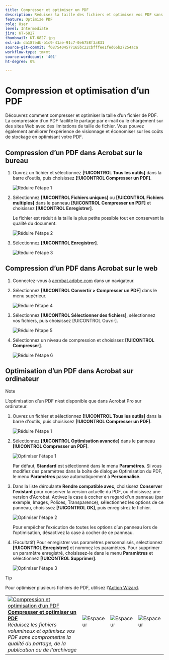 ```yaml
---
title: Compresser et optimiser un PDF
description: Réduisez la taille des fichiers et optimisez vos PDF sans compromettre la qualité du partage, de la publication ou de l’archivage
feature: Optimize PDF
role: User
level: Intermediate
jira: KT-6827
thumbnail: KT-6827.jpg
exl-id: da187edb-b1c9-41ae-91c7-0e6758f3a831
source-git-commit: f6875404577165bc22cbfffee1fed66b27254aca
workflow-type: tm+mt
source-wordcount: '401'
ht-degree: 0%

---
```


# Compression et optimisation d’un PDF

Découvrez comment compresser et optimiser la taille d’un fichier de PDF. La compression d’un PDF facilite le partage par e-mail ou le chargement sur des sites Web avec des limitations de taille de fichier. Vous pouvez également améliorer l’expérience de visionnage et économiser sur les coûts de stockage en optimisant votre PDF.

## Compression d’un PDF dans Acrobat sur le bureau

1. Ouvrez un fichier et sélectionnez **[!UICONTROL Tous les outils]** dans la barre d&#39;outils, puis choisissez **[!UICONTROL Compresser un PDF]**.

   ![Réduire l&#39;étape 1](../assets/Reduce_1.png)

1. Sélectionnez **[!UICONTROL Fichiers uniques]** ou **[!UICONTROL Fichiers multiples]** dans le panneau **[!UICONTROL Compresser un PDF]** et choisissez **[!UICONTROL Enregistrer]**.

   Le fichier est réduit à la taille la plus petite possible tout en conservant la qualité du document.

   ![Réduire l&#39;étape 2](../assets/Reduce_2.png)

1. Sélectionnez **[!UICONTROL Enregistrer]**.

   ![Réduire l&#39;étape 3](../assets/Reduce_3.png)


## Compression d’un PDF dans Acrobat sur le web

1. Connectez-vous à [acrobat.adobe.com](https://acrobat.adobe.com/fr/fr/) dans un navigateur.

1. Sélectionnez **[!UICONTROL Convertir > Compresser un PDF]** dans le menu supérieur.

   ![Réduire l’étape 4](../assets/Reduce_4.png)

1. Sélectionnez **[!UICONTROL Sélectionner des fichiers]**, sélectionnez vos fichiers, puis choisissez [!UICONTROL Ouvrir].

   ![Réduire l’étape 5](../assets/Reduce_5.png)

1. Sélectionnez un niveau de compression et choisissez **[!UICONTROL Compresser]**.

   ![Réduire l&#39;étape 6](../assets/Reduce_6.png)

## Optimisation d’un PDF dans Acrobat sur ordinateur

>[!NOTE]
>
>L’optimisation d’un PDF n’est disponible que dans Acrobat Pro sur ordinateur.

1. Ouvrez un fichier et sélectionnez **[!UICONTROL Tous les outils]** dans la barre d&#39;outils, puis choisissez **[!UICONTROL Compresser un PDF]**.

   ![Réduire l&#39;étape 1](../assets/Reduce_1.png)

1. Sélectionnez **[!UICONTROL Optimisation avancée]** dans le panneau **[!UICONTROL Compresser un PDF]**.

   ![Optimiser l&#39;étape 1](../assets/Optimize_1.png)

   Par défaut, **Standard** est sélectionné dans le menu **Paramètres**. Si vous modifiez des paramètres dans la boîte de dialogue Optimisation du PDF, le menu **Paramètres** passe automatiquement à **Personnalisé**.

1. Dans la liste déroulante **Rendre compatible avec**, choisissez **Conserver l&#39;existant** pour conserver la version actuelle du PDF, ou choisissez une version d&#39;Acrobat. Activez la case à cocher en regard d&#39;un panneau (par exemple, Images, Polices, Transparence), sélectionnez les options de ce panneau, choisissez **[!UICONTROL OK]**, puis enregistrez le fichier.

   ![Optimiser l&#39;étape 2](../assets/Optimize_2.png)

   Pour empêcher l’exécution de toutes les options d’un panneau lors de l’optimisation, désactivez la case à cocher de ce panneau.

1. (Facultatif) Pour enregistrer vos paramètres personnalisés, sélectionnez **[!UICONTROL Enregistrer]** et nommez les paramètres. Pour supprimer un paramètre enregistré, choisissez-le dans le menu **Paramètres** et sélectionnez **[!UICONTROL Supprimer]**.

   ![Optimiser l&#39;étape 3](../assets/Optimize_3.png)

>[!TIP]
>
>Pour optimiser plusieurs fichiers de PDF, utilisez l&#39;[Action Wizard](../advanced-tasks/action.md).

<table style="table-layout:fixed">
  <td>
    <a href="reduce.md">
      <img alt="Compression et optimisation d’un PDF" src="../assets/reduce.png" />
    </a>
    <div>
    <a href="reduce.md"><strong>Compresser et optimiser un PDF</strong></a>
    </div>
    <em>Réduisez les fichiers volumineux et optimisez vos PDF sans compromettre la qualité du partage, de la publication ou de l'archivage</em>
    <br>
  </td>
  <td>
        <img alt="Espaceur" src="../assets/Whitespacer.png" />
        <div>
        <br>
      </td>
    <td>
        <img alt="Espaceur" src="../assets/Whitespacer.png" />
        <div>
        <br>
    </td>
    <td>
        <img alt="Espaceur" src="../assets/Whitespacer.png" />
        <div>
        <br>
    </td>
</tr>
</table>